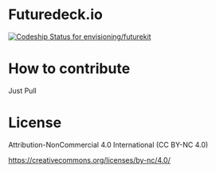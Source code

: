 Futuredeck.io
==============

[ ![Codeship Status for envisioning/futurekit](https://www.codeship.io/projects/d82f2dd0-3c86-0130-2f0c-123138133852/status)](https://www.codeship.io/projects/945)

How to contribute
==============
Just Pull

License
==============
Attribution-NonCommercial 4.0 International (CC BY-NC 4.0)

https://creativecommons.org/licenses/by-nc/4.0/
